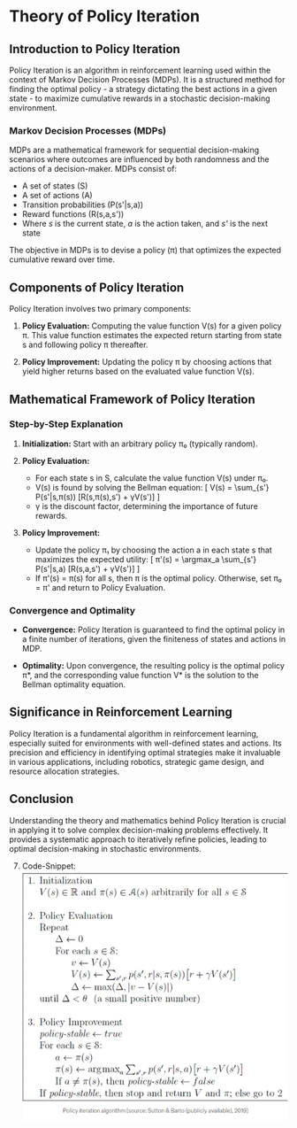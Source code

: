 # Theory of Policy Iteration

## Introduction to Policy Iteration

Policy Iteration is an algorithm in reinforcement learning used within the context of Markov Decision Processes (MDPs). It is a structured method for finding the optimal policy - a strategy dictating the best actions in a given state - to maximize cumulative rewards in a stochastic decision-making environment.

### Markov Decision Processes (MDPs)

MDPs are a mathematical framework for sequential decision-making scenarios where outcomes are influenced by both randomness and the actions of a decision-maker. MDPs consist of:
- A set of states (S)
- A set of actions (A)
- Transition probabilities (P(s'|s,a))
- Reward functions (R(s,a,s'))
- Where *s* is the current state, *a* is the action taken, and *s'* is the next state

The objective in MDPs is to devise a policy (π) that optimizes the expected cumulative reward over time.

## Components of Policy Iteration

Policy Iteration involves two primary components:

1. **Policy Evaluation:** Computing the value function V(s) for a given policy π. This value function estimates the expected return starting from state s and following policy π thereafter.

2. **Policy Improvement:** Updating the policy π by choosing actions that yield higher returns based on the evaluated value function V(s).

## Mathematical Framework of Policy Iteration

### Step-by-Step Explanation

1. **Initialization:** Start with an arbitrary policy π₀ (typically random).

2. **Policy Evaluation:**
   - For each state s in S, calculate the value function V(s) under π₀.
   - V(s) is found by solving the Bellman equation:
     \[ V(s) = \sum_{s'} P(s'|s,π(s)) [R(s,π(s),s') + γV(s')] \]
   - γ is the discount factor, determining the importance of future rewards.

3. **Policy Improvement:**
   - Update the policy π₁ by choosing the action a in each state s that maximizes the expected utility:
     \[ π'(s) = \argmax_a \sum_{s'} P(s'|s,a) [R(s,a,s') + γV(s')] \]
   - If π'(s) = π(s) for all s, then π is the optimal policy. Otherwise, set π₀ = π' and return to Policy Evaluation.

### Convergence and Optimality

- **Convergence:** Policy Iteration is guaranteed to find the optimal policy in a finite number of iterations, given the finiteness of states and actions in MDP.

- **Optimality:** Upon convergence, the resulting policy is the optimal policy π*, and the corresponding value function V* is the solution to the Bellman optimality equation.

## Significance in Reinforcement Learning

Policy Iteration is a fundamental algorithm in reinforcement learning, especially suited for environments with well-defined states and actions. Its precision and efficiency in identifying optimal strategies make it invaluable in various applications, including robotics, strategic game design, and resource allocation strategies.

## Conclusion

Understanding the theory and mathematics behind Policy Iteration is crucial in applying it to solve complex decision-making problems effectively. It provides a systematic approach to iteratively refine policies, leading to optimal decision-making in stochastic environments.



7. Code-Snippet:
![Policy Iteration](./images/policy-iteration.png)
